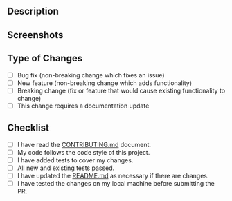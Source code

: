 ## Description

<!-- Please provide a brief and concise description of the changes in this pull request, including the problem being solved or the feature being added. -->

<!-- Please list any related issues or reference them. -->

## Screenshots

<!-- If applicable, please provide screenshots, video or GIF to help demonstrate the changes. -->

## Type of Changes

<!-- Please check the relevant boxes by putting an "x" in the appropriate box. -->

- [ ] Bug fix (non-breaking change which fixes an issue)
- [ ] New feature (non-breaking change which adds functionality)
- [ ] Breaking change (fix or feature that would cause existing functionality to change)
- [ ] This change requires a documentation update

## Checklist

<!-- Please go through this checklist and make sure all applicable tasks have been done. -->

- [ ] I have read the [CONTRIBUTING.md](../CONTRIBUTING.md) document.
- [ ] My code follows the code style of this project.
- [ ] I have added tests to cover my changes.
- [ ] All new and existing tests passed.
- [ ] I have updated the [README.md](../README.md) as necessary if there are changes.
- [ ] I have tested the changes on my local machine before submitting the PR.
